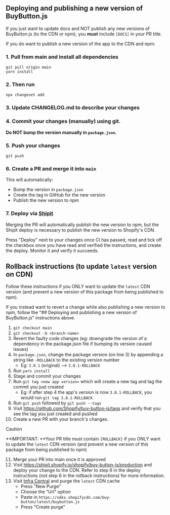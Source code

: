 ## Deploying and publishing a new version of BuyButton.js

If you just want to update docs and NOT publish any new versions of BuyButton.js (to the CDN or npm), you **must** include `[DOCS]` in your PR title.

If you do want to publish a new version of the app to the CDN and npm:

### 1. Pull from main and install all dependencies
```
git pull origin main
yarn install
```

### 2. Then run

```
npx changeset add
```

### 3. Update CHANGELOG.md to describe your changes

### 4. Commit your changes (manually) using git. 

**Do NOT bump the version manually in `package.json`.**

### 5. Push your changes
```
git push
```

### 6. Create a PR and merge it into `main`

This will automatically:
- Bump the version in `package.json`
- Create the tag in GitHub for the new version
- Publish the new version to npm

### 7. Deploy via [Shipit](https://shipit.shopify.io/shopify/buy-button-js/production)

Merging the PR will automatically publish the new version to npm, but the Shipit deploy is necessary to publish the new version to Shopify's CDN.

Press "Deploy" next to your changes once CI has passed, read and tick off the checkbox once you have read and verified the instructions, and create the deploy. Monitor it and verify it succeeds.

## Rollback instructions (to update `latest` version on CDN)
Follow these instructions if you ONLY want to update the `latest` CDN version (and prevent a new version of this package from being published to npm).

If you instead want to revert a change while also publishing a new version to npm, follow the "## Deploying and publishing a new version of BuyButton.js" instructions above.

1. `git checkout main`
2. `git checkout -b <branch-name>`
3. Revert the faulty code changes (eg: downgrade the version of a dependency in the package.json file if bumping its version caused issues)
4. In `package.json`, change the package version (on line 3) by appending a string like `-ROLLBACK` to the existing version number
    - Eg: `3.0.1` (original) --> `3.0.1-ROLLBACK`
5. Run `yarn install`
6. Stage and commit your changes
7. Run `git tag <new app version>` which will create a new tag and tag the commit you just created
    - Eg: if after step 4 the app's version is now `3.0.1-ROLLBACK`, you would run `git tag 3.0.1-ROLLBACK`
8. Run `git push` followed by `git push --tags`
9. Visit https://github.com/Shopify/buy-button-js/tags and verify that you see the tag you just created and pushed
10. Create a new PR with your branch's changes. 
> [!CAUTION]
> **IMPORTANT: **Your PR title must contain `[ROLLBACK]` if you ONLY want to update the `latest` CDN version (and prevent a new version of this package from being published to npm)
11. Merge your PR into main once it is approved
12. Visit https://shipit.shopify.io/shopify/buy-button-js/production and deploy your change to the CDN. Refer to step 6 in the deploy instructions (not step 6 in the rollback instructions) for more information.
13. Visit [Infra Central](https://infra-central.shopify.io/edge/purges) and purge the `latest` CDN cache
    - Press "New Purge"
    - Choose the "Url" option
    - Paste in `https://sdks.shopifycdn.com/buy-button/latest/buybutton.js`
    - Press "Create purge"